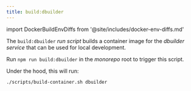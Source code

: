 ```yaml
--- 
title: build:dbuilder
---
```


import DockerBuildEnvDiffs from '@site/includes/docker-env-diffs.md'

The `build:dbuilder` _run script_ builds a container image for the _dbuilder service_
that can be used for local development.

Run `npm run build:dbuilder` in the _monorepo_ root to trigger this script.

Under the hood, this will run:

```sh title="Terminal"
./scripts/build-container.sh dbuilder
```

<DockerBuildEnvDiffs />

